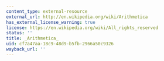 ```yaml
---
content_type: external-resource
external_url: http://en.wikipedia.org/wiki/Arithmetica
has_external_license_warning: true
license: https://en.wikipedia.org/wiki/All_rights_reserved
status: ''
title: _Arithmetica_
uid: cf7a47aa-18c9-48d9-b5fb-2966a50c9326
wayback_url: ''
---
```

